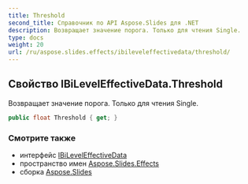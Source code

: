 ```yaml
---
title: Threshold
second_title: Справочник по API Aspose.Slides для .NET
description: Возвращает значение порога. Только для чтения Single.
type: docs
weight: 20
url: /ru/aspose.slides.effects/ibileveleffectivedata/threshold/
---
```


## Свойство IBiLevelEffectiveData.Threshold

Возвращает значение порога. Только для чтения Single.

```csharp
public float Threshold { get; }
```

### Смотрите также

* интерфейс [IBiLevelEffectiveData](../../ibileveleffectivedata)
* пространство имен [Aspose.Slides.Effects](../../ibileveleffectivedata)
* сборка [Aspose.Slides](../../../)

<!-- DO NOT EDIT: сгенерировано xmldocmd для Aspose.Slides.dll -->